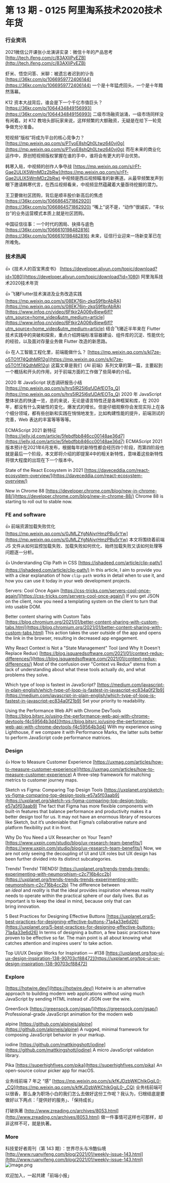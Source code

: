 # 第 13 期 - 0125 阿里淘系技术2020技术年货
### 行业资讯
2021微信公开课张小龙演讲实录：微信十年的产品思考
[http://tech.ifeng.com/c/83AXIiPvEZB](http://tech.ifeng.com/c/83AXIiPvEZB)

虾米、悟空问答、米聊：被遗忘者迟到的讣告
[https://36kr.com/p/1066959772406144](https://36kr.com/p/1066959772406144)
一个是十年猛虎回头，一个是十年黯然落幕。

K12 资本大战背后，谁会是下一个千亿市值巨头？
[https://36kr.com/p/1064434849156993](https://36kr.com/p/1064434849156993)
二级市场融资汹涌，一级市场同样没有闲着。对 K12 教培头部玩家来说，这样频繁的大额融资，无疑是在给下一轮竞争做充分准备。 

短视频“版权”将成为平台的核心竞争力？
[https://mp.weixin.qq.com/s/PTyoE8shQh0Ltwz640vj0g](https://mp.weixin.qq.com/s/PTyoE8shQh0Ltwz640vj0g)
而在未来的商业化运作中，原创短视频版权掌握在谁的手中，谁将会有更大的平台优势。

韩寒入局，中视频的创作人争夺战
[https://mp.weixin.qq.com/s/rFf-Gae2ULIX5WmMDz2bRw](https://mp.weixin.qq.com/s/rFf-Gae2ULIX5WmMDz2bRw)
中视频是西瓜视频瞄准的新赛道。从最早频繁发声到眼下邀请韩寒代言，在西瓜视频看来，中视频显然蕴藏着大量亟待挖掘的潜力。

王卫要做社区团购，背后是顺丰股价新高后的焦虑
[https://36kr.com/p/1066864571862920](https://36kr.com/p/1066864571862920)
“嘴上”说不是，“动作”很诚实，“丰伙台”的业务运营模式本质上就是社区团购。

中国征信往事：一个时代的困局、抉择与底色
[https://36kr.com/p/1066610198482816](https://36kr.com/p/1066610198482816)
未来，征信行业迎来一场新变革已在所难免。

### 技术热闻
👍《技术人的百宝黑皮书》
[https://developer.aliyun.com/topic/download?id=1080](https://developer.aliyun.com/topic/download?id=1080)
阿里淘系技术2020技术年货

👍 飞猪Flutter技术演进及业务改造实践
[https://mp.weixin.qq.com/s/08EK76jn-zkqS9flbrAbRA](https://mp.weixin.qq.com/s/08EK76jn-zkqS9flbrAbRA)
[https://www.infoq.cn/video/6Ftkjr2A006v8iew6ifl?utm_source=home_video&utm_medium=article](https://www.infoq.cn/video/6Ftkjr2A006v8iew6ifl?utm_source=home_video&utm_medium=article)
结合飞猪近半年来在 Flutter 技术实践中的突破和探索，重点介绍跨端标准容器建设、组件库的沉淀、性能优化的经验，以及面对存量业务做 Flutter 改造的新思路。

👍 在人工智能工程化里，前端能做什么？
[https://mp.weixin.qq.com/s/kI7ze-o5TO1f74QdhMR12g](https://mp.weixin.qq.com/s/kI7ze-o5TO1f74QdhMR12g)
这篇文章是我们《AI 前端》系列文章的第一篇，主要起到一个概括和开头的作用，对于前端方面的工作做了些简单的介绍。

2020 年 JavaScript 状态调研报告小结
[https://mp.weixin.qq.com/s/hrs5lR25l6sfJDAfEOTq_Q](https://mp.weixin.qq.com/s/hrs5lR25l6sfJDAfEOTq_Q)
2020 年 JavaScript 整体状态的快速一览，总的来说，无论是语言特性还是各种框架和库，在 2020 年，都没有什么突破性的变化，爆发式的增长。但是仔细观察你会发现实际上在各个细分领域，都有些创新和实践在悄悄地发生，比如构建性能的提升，前端测试的完善，Web 表达的丰富等等等等。

ECMAScript 2021 新特征
[https://jelly.jd.com/article/5febdfbb846cc00148ae36d7](https://jelly.jd.com/article/5febdfbb846cc00148ae36d7)
ECMAScript 2021版本预计在2021年6月发布，根据每年的新特性都会经历四个阶段，而第四阶段也就是最后一个阶段，本文即将介绍的即提案4中的相关新特性，意味着这些新特性将很大程度的出现在下一个版本中。

State of the React Ecosystem in 2021
[https://daveceddia.com/react-ecosystem-overview/](https://daveceddia.com/react-ecosystem-overview/)

New in Chrome 88
[https://developer.chrome.com/blog/new-in-chrome-88/](https://developer.chrome.com/blog/new-in-chrome-88/)
Chrome 88 is starting to roll out to stable now.

### FE and software
👍 前端资源加载失败优化
[https://mp.weixin.qq.com/s/0JMLZYgNAiyrHmzPBu5rYw](https://mp.weixin.qq.com/s/0JMLZYgNAiyrHmzPBu5rYw)
本文将围绕着前端 JS 文件从如何监控加载失败、加载失败如何优化、始终加载失败又该如何处理等问题逐一分析。

👍 Understanding Clip Path in CSS
[https://ishadeed.com/article/clip-path/](https://ishadeed.com/article/clip-path/)
In this article, I aim to provide you with a clear explanation of how `clip-path` works in detail when to use it, and how you can use it today in your web development projects.

Servers: Cool Once Again
[https://css-tricks.com/servers-cool-once-again/](https://css-tricks.com/servers-cool-once-again/)
If you get JSON on the client, now you need a templating system on the client to turn that into usable DOM.

Better content sharing with Custom Tabs
[https://blog.chromium.org/2021/01/better-content-sharing-with-custom-tabs.html](https://blog.chromium.org/2021/01/better-content-sharing-with-custom-tabs.html)
This action takes the user outside of the app and opens the link in the browser, resulting in decreased app engagement.

Why React Context is Not a "State Management" Tool (and Why It Doesn't Replace Redux)
[https://blog.isquaredsoftware.com/2021/01/context-redux-differences/](https://blog.isquaredsoftware.com/2021/01/context-redux-differences/)
Most of the confusion over "Context vs Redux" stems from a lack of understanding about what these tools actually _do_, and what problems they solve.

Which type of loop is fastest in JavaScript?
[https://medium.com/javascript-in-plain-english/which-type-of-loop-is-fastest-in-javascript-ec834a0f21b9](https://medium.com/javascript-in-plain-english/which-type-of-loop-is-fastest-in-javascript-ec834a0f21b9)
Set your priority to readability.

Using the Performance Web API with Chrome DevTools
[https://blog.bitsrc.io/using-the-performance-web-api-with-chrome-devtools-f4c59564b3d4](https://blog.bitsrc.io/using-the-performance-web-api-with-chrome-devtools-f4c59564b3d4)
With my experience using Lighthouse, if we compare it with Performance Marks, the latter suits better to perform JavaScript code performance matrices.

### Design
👍 How to Measure Customer Experience
[https://uxmag.com/articles/how-to-measure-customer-experience](https://uxmag.com/articles/how-to-measure-customer-experience)
A three-step framework for matching metrics to customer journey maps.

Sketch vs Figma: Comparing Top Design Tools
[https://uxplanet.org/sketch-vs-figma-comparing-top-design-tools-e57a5f03aab9](https://uxplanet.org/sketch-vs-figma-comparing-top-design-tools-e57a5f03aab9)
The fact that Figma has more flexible components with built-in features that balance performance and productivity makes it a better design tool for us. It may not have an enormous library of resources like Sketch, but it’s undeniable that Figma’s collaborative nature and platform flexibility put it in front.

Why Do You Need a UX Researcher on Your Team?
[https://www.uxpin.com/studio/blog/ux-research-team-benefits/](https://www.uxpin.com/studio/blog/ux-research-team-benefits/)
Now, we are not only seeing the decoupling of UI and UX roles but UX design has been further divided into its distinct subcategories.

Trends! Trends! TRENDS!
[https://uxplanet.org/trends-trends-trends-experimenting-with-neumorphism-c2c716b4cc2b](https://uxplanet.org/trends-trends-trends-experimenting-with-neumorphism-c2c716b4cc2b)
The difference between an _ideal_ and _reality_ is that the ideal provides inspiration whereas reality needs to operate within the practical sphere of our daily lives. But as important is to keep the ideal in mind, because only that can bring innovation.

5 Best Practices for Designing Effective Buttons
[https://uxplanet.org/5-best-practices-for-designing-effective-buttons-71a4a33e6d26](https://uxplanet.org/5-best-practices-for-designing-effective-buttons-71a4a33e6d26)
In terms of designing a button, a few basic practices have proven to be effective so far. The main point is all about knowing what catches attention and inspires users’ to take action.

Top UI/UX Design Works for Inspiration — #138
[https://uxplanet.org/top-ui-ux-design-inspiration-138-90703cf88472](https://uxplanet.org/top-ui-ux-design-inspiration-138-90703cf88472)

### Explore
[https://hotwire.dev/](https://hotwire.dev/)
Hotwire is an alternative approach to building modern web applications without using much JavaScript by sending HTML instead of JSON over the wire.

GreenSock
[https://greensock.com/gsap/](https://greensock.com/gsap/)
Professional-grade JavaScript animation for the modern web

alpine
[https://github.com/alpinejs/alpine](https://github.com/alpinejs/alpine)
A rugged, minimal framework for composing JavaScript behavior in your markup.

iodine
[https://github.com/mattkingshott/iodine](https://github.com/mattkingshott/iodine)
A micro JavaScript validation library.

Pika
[https://superhighfives.com/pika](https://superhighfives.com/pika)
An open-source colour picker app for macOS.

业务线前端 7 年之 “感”
[https://mp.weixin.qq.com/s/kfKJDzbWKChIkGgjL0-_CQ](https://mp.weixin.qq.com/s/kfKJDzbWKChIkGgjL0-_CQ)
业务线前端可以很香，那么身为职场小白的我们怎么去做好这份工作呢？我认为，归根结底是要做好以下两点：「提供好的服务」、「保持成长」

打破执著
[http://www.zreading.cn/archives/8053.html](http://www.zreading.cn/archives/8053.html)
做一件事情可这样也可那样，却非这样不可，就是执著。

### More
科技爱好者周刊（第 143 期）：世界尽头与冷酷仙境
[http://www.ruanyifeng.com/blog/2021/01/weekly-issue-143.html](http://www.ruanyifeng.com/blog/2021/01/weekly-issue-143.html)
![image.png](https://cdn.nlark.com/yuque/0/2020/png/85771/1605930034828-7fc81343-651f-4a15-8465-eebe5a23cf61.png#align=left&display=inline&height=31&margin=%5Bobject%20Object%5D&name=image.png&originHeight=90&originWidth=2186&size=14325&status=done&style=none&width=746)


欢迎加入，一起共建「前端小报」
